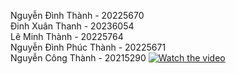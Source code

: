 Nguyễn Đình Thành - 20225670 <br>
Đinh Xuân Thanh - 20236054 <br>
Lê Minh Thành - 20225764 <br>
Nguyễn Đình Phúc Thành - 20225671 <br>
Nguyễn Công Thành - 20215290
[![Watch the video]()](https://drive.google.com/file/d/1nmiDkR8ad8yS9K7L7TVB4mKCbd40Pf20/view?usp=sharing)
